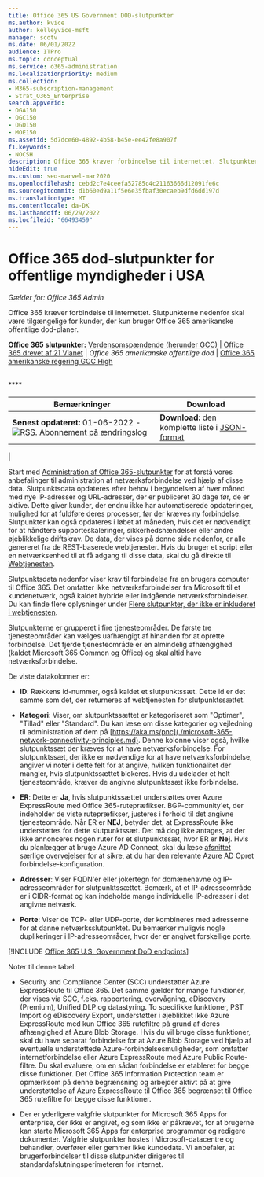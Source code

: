 ```yaml
---
title: Office 365 US Government DOD-slutpunkter
ms.author: kvice
author: kelleyvice-msft
manager: scotv
ms.date: 06/01/2022
audience: ITPro
ms.topic: conceptual
ms.service: o365-administration
ms.localizationpriority: medium
ms.collection:
- M365-subscription-management
- Strat_O365_Enterprise
search.appverid:
- OGA150
- OGC150
- OGD150
- MOE150
ms.assetid: 5d7dce60-4892-4b58-b45e-ee42fe8a907f
f1.keywords:
- NOCSH
description: Office 365 kræver forbindelse til internettet. Slutpunkterne nedenfor skal være tilgængelige for kunder, der kun bruger Office 365 amerikanske offentlige dod-planer.
hideEdit: true
ms.custom: seo-marvel-mar2020
ms.openlocfilehash: cebd2c7e4ceefa52785c4c21163666d12091fe6c
ms.sourcegitcommit: d1b60ed9a11f5e6e35fbaf30ecaeb9dfd6dd197d
ms.translationtype: MT
ms.contentlocale: da-DK
ms.lasthandoff: 06/29/2022
ms.locfileid: "66493459"
---
```

# <a name="office-365-us-government-dod-endpoints"></a>Office 365 dod-slutpunkter for offentlige myndigheder i USA

*Gælder for: Office 365 Admin*

Office 365 kræver forbindelse til internettet. Slutpunkterne nedenfor skal være tilgængelige for kunder, der kun bruger Office 365 amerikanske offentlige dod-planer.
  
**Office 365 slutpunkter:** [Verdensomspændende (herunder GCC)](urls-and-ip-address-ranges.md) \| [Office 365 drevet af 21 Vianet](urls-and-ip-address-ranges-21vianet.md) \| *Office 365 amerikanske offentlige dod* \| [Office 365 amerikanske regering GCC High](microsoft-365-u-s-government-gcc-high-endpoints.md)

<br>
****

|Bemærkninger|Download|
|---|---|
|**Senest opdateret:** 01-06-2022 - ![RSS.](../media/5dc6bb29-25db-4f44-9580-77c735492c4b.png) [Abonnement på ændringslog](https://endpoints.office.com/version/USGOVDoD?allversions=true&format=rss&clientrequestid=b10c5ed1-bad1-445f-b386-b919946339a7)|**Download:** den komplette liste i [JSON-format](https://endpoints.office.com/endpoints/USGOVDoD?clientrequestid=b10c5ed1-bad1-445f-b386-b919946339a7)|
|

Start med [Administration af Office 365-slutpunkter](managing-office-365-endpoints.md) for at forstå vores anbefalinger til administration af netværksforbindelse ved hjælp af disse data. Slutpunktsdata opdateres efter behov i begyndelsen af hver måned med nye IP-adresser og URL-adresser, der er publiceret 30 dage før, de er aktive. Dette giver kunder, der endnu ikke har automatiserede opdateringer, mulighed for at fuldføre deres processer, før der kræves ny forbindelse. Slutpunkter kan også opdateres i løbet af måneden, hvis det er nødvendigt for at håndtere supporteskaleringer, sikkerhedshændelser eller andre øjeblikkelige driftskrav. De data, der vises på denne side nedenfor, er alle genereret fra de REST-baserede webtjenester. Hvis du bruger et script eller en netværksenhed til at få adgang til disse data, skal du gå direkte til [Webtjenesten](microsoft-365-ip-web-service.md).

Slutpunktsdata nedenfor viser krav til forbindelse fra en brugers computer til Office 365. Det omfatter ikke netværksforbindelser fra Microsoft til et kundenetværk, også kaldet hybride eller indgående netværksforbindelser. Du kan finde flere oplysninger under [Flere slutpunkter, der ikke er inkluderet i webtjenesten](additional-office365-ip-addresses-and-urls.md).

Slutpunkterne er grupperet i fire tjenesteområder. De første tre tjenesteområder kan vælges uafhængigt af hinanden for at oprette forbindelse. Det fjerde tjenesteområde er en almindelig afhængighed (kaldet Microsoft 365 Common og Office) og skal altid have netværksforbindelse.

De viste datakolonner er:

- **ID**: Rækkens id-nummer, også kaldet et slutpunktssæt. Dette id er det samme som det, der returneres af webtjenesten for slutpunktssættet.

- **Kategori**: Viser, om slutpunktssættet er kategoriseret som "Optimer", "Tillad" eller "Standard". Du kan læse om disse kategorier og vejledning til administration af dem på [https://aka.ms/pnc](./microsoft-365-network-connectivity-principles.md). Denne kolonne viser også, hvilke slutpunktssæt der kræves for at have netværksforbindelse. For slutpunktssæt, der ikke er nødvendige for at have netværksforbindelse, angiver vi noter i dette felt for at angive, hvilken funktionalitet der mangler, hvis slutpunktssættet blokeres. Hvis du udelader et helt tjenesteområde, kræver de angivne slutpunktssæt ikke forbindelse.

- **ER**: Dette er **Ja**, hvis slutpunktssættet understøttes over Azure ExpressRoute med Office 365-rutepræfikser. BGP-community'et, der indeholder de viste rutepræfikser, justeres i forhold til det angivne tjenesteområde. Når ER er **NEJ**, betyder det, at ExpressRoute ikke understøttes for dette slutpunktssæt. Det må dog ikke antages, at der ikke annonceres nogen ruter for et slutpunktssæt, hvor ER er **Nej**. Hvis du planlægger at bruge Azure AD Connect, skal du læse [afsnittet særlige overvejelser](/azure/active-directory/hybrid/reference-connect-instances#microsoft-azure-government) for at sikre, at du har den relevante Azure AD Opret forbindelse-konfiguration.

- **Adresser**: Viser FQDN'er eller jokertegn for domænenavne og IP-adresseområder for slutpunktssættet. Bemærk, at et IP-adresseområde er i CIDR-format og kan indeholde mange individuelle IP-adresser i det angivne netværk.

- **Porte**: Viser de TCP- eller UDP-porte, der kombineres med adresserne for at danne netværksslutpunktet. Du bemærker muligvis nogle duplikeringer i IP-adresseområder, hvor der er angivet forskellige porte.

[!INCLUDE [Office 365 U.S. Government DoD endpoints](../includes/office-365-u.s.-government-dod-endpoints.md)]
  
Noter til denne tabel:

- Security and Compliance Center (SCC) understøtter Azure ExpressRoute til Office 365. Det samme gælder for mange funktioner, der vises via SCC, f.eks. rapportering, overvågning, eDiscovery (Premium), Unified DLP og datastyring. To specifikke funktioner, PST Import og eDiscovery Export, understøtter i øjeblikket ikke Azure ExpressRoute med kun Office 365 rutefiltre på grund af deres afhængighed af Azure Blob Storage. Hvis du vil bruge disse funktioner, skal du have separat forbindelse for at Azure Blob Storage ved hjælp af eventuelle understøttede Azure-forbindelsesmuligheder, som omfatter internetforbindelse eller Azure ExpressRoute med Azure Public Route-filtre. Du skal evaluere, om en sådan forbindelse er etableret for begge disse funktioner. Det Office 365 Information Protection team er opmærksom på denne begrænsning og arbejder aktivt på at give understøttelse af Azure ExpressRoute til Office 365 begrænset til Office 365 rutefiltre for begge disse funktioner.

- Der er yderligere valgfrie slutpunkter for Microsoft 365 Apps for enterprise, der ikke er angivet, og som ikke er påkrævet, for at brugerne kan starte Microsoft 365 Apps for enterprise programmer og redigere dokumenter. Valgfrie slutpunkter hostes i Microsoft-datacentre og behandler, overfører eller gemmer ikke kundedata. Vi anbefaler, at brugerforbindelser til disse slutpunkter dirigeres til standardafslutningsperimeteren for internet.
